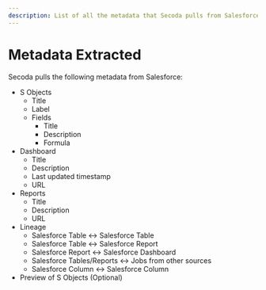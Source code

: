 ```yaml
---
description: List of all the metadata that Secoda pulls from Salesforce
---
```


# Metadata Extracted

Secoda pulls the following metadata from Salesforce:

* S Objects
  * Title
  * Label
  * Fields
    * Title
    * Description
    * Formula
* Dashboard
  * Title
  * Description
  * Last updated timestamp
  * URL
* Reports
  * Title
  * Description
  * URL
* Lineage
  * Salesforce Table <-> Salesforce Table
  * Salesforce Table <-> Salesforce Report
  * Salesforce Report <-> Salesforce Dashboard
  * Salesforce Tables/Reports <-> Jobs from other sources
  * Salesforce Column <-> Salesforce Column
* Preview of S Objects (Optional)
